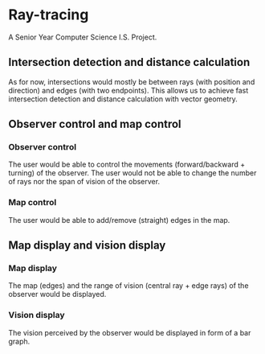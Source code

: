 # Ray-tracing

A Senior Year Computer Science I.S. Project.

## Intersection detection and distance calculation

As for now, intersections would mostly be between rays (with position and direction) and edges (with two endpoints). This allows us to achieve fast intersection detection and distance calculation with vector geometry.

## Observer control and map control

### Observer control

The user would be able to control the movements (forward/backward + turning) of the observer. The user would not be able to change the number of rays nor the span of vision of the observer.

### Map control

The user would be able to add/remove (straight) edges in the map.

## Map display and vision display

### Map display

The map (edges) and the range of vision (central ray + edge rays) of the observer would be displayed.

### Vision display

The vision perceived by the observer would be displayed in form of a bar graph.

